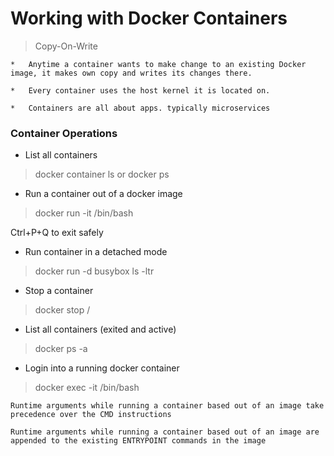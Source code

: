 # Working with Docker Containers

>   Copy-On-Write

    *   Anytime a container wants to make change to an existing Docker image, it makes own copy and writes its changes there.

    *   Every container uses the host kernel it is located on.

    *   Containers are all about apps. typically microservices

### Container Operations

*   List all containers

>   docker container ls or docker ps

*   Run a container out of a docker image

>   docker run -it <image-name> /bin/bash

Ctrl+P+Q to exit safely

*   Run container in a detached mode

>   docker run -d busybox ls -ltr

*   Stop a container

>   docker stop <container-id>/<container-name>

*   List all containers (exited and active)

>   docker ps -a

*   Login into a running docker container

>   docker exec -it <container-name> /bin/bash

```
Runtime arguments while running a container based out of an image take precedence over the CMD instructions

Runtime arguments while running a container based out of an image are appended to the existing ENTRYPOINT commands in the image
```
